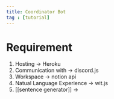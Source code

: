 ```yaml
---
title: Coordinator Bot
tag : [tutorial]
---
```


# Requirement
1. Hosting ->  Heroku
2. Communication with -> discord.js
3. Workspace -> notion api 
4. Natual Language Experience -> wit.js
5. [[sentence generator]] -> 